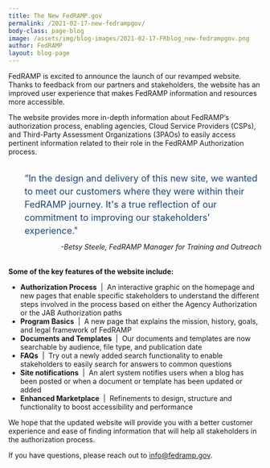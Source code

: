 ```yaml
---
title: The New FedRAMP.gov
permalink: /2021-02-17-new-fedrampgov/
body-class: page-blog
image: /assets/img/blog-images/2021-02-17-FRblog_new-fedrampgov.png
author: FedRAMP
layout: blog-page
---
```

FedRAMP is excited to announce the launch of our revamped website. Thanks to feedback from our partners and stakeholders, the website has an improved user experience that makes FedRAMP information and resources more accessible.

The website provides more in-depth information about FedRAMP’s authorization process, enabling agencies, Cloud Service Providers (CSPs), and Third-Party Assessment Organizations (3PAOs) to easily access pertinent information related to their role in the FedRAMP Authorization process.

<p style="margin-top: 32px; margin-bottom: 0rem; padding-left:32px; font-size: 1.125rem; line-height: 1.625rem; color: #1a4480">“In the design and delivery of this new site, we wanted to meet our customers where they were within their FedRAMP journey. It's a true reflection of our commitment to improving our stakeholders' experience."</p>

<p style="text-align: right; margin-top: 10px; font-size: .875rem"><em>-Betsy Steele, FedRAMP Manager for Training and Outreach</em></p>

<p style="margin-top: 32px"><strong>Some of the key features of the website include:</strong></p>

- <strong>Authorization Process</strong>&nbsp;&nbsp;&#124;&nbsp; An interactive graphic on the homepage and new pages that enable specific stakeholders to understand the different steps involved in the process based on either the Agency Authorization or the JAB Authorization paths
- <strong>Program Basics</strong>&nbsp;&nbsp;&#124;&nbsp; A new page that explains the mission, history, goals, and legal framework of FedRAMP 
- <strong>Documents and Templates</strong>&nbsp;&nbsp;&#124;&nbsp; Our documents and templates are now searchable by audience, file type, and publication date
- <strong>FAQs</strong>&nbsp;&nbsp;&#124;&nbsp; Try out a newly added search functionality to enable stakeholders to easily search for answers to common questions
- <strong>Site notifications</strong>&nbsp;&nbsp;&#124;&nbsp; An alert system notifies users when a blog has been posted or when a document or template has been updated or added
- <strong>Enhanced Marketplace</strong>&nbsp;&nbsp;&#124;&nbsp; Refinements to design, structure and functionality to boost accessibility and performance

We hope that the updated website will provide you with a better customer experience and ease of finding information that will help all stakeholders in the authorization process.

If you have questions, please reach out to <a href="mailto:info@fedramp.gov">info@fedramp.gov</a>. 
